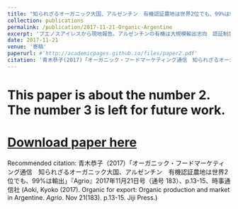 ```yaml
---
title: "知られざるオーガニック大国、アルゼンチン　有機認証農地は世界2位でも、99%は輸出　(Organic for Export : Organic production and market in Argentine"
collection: publications
permalink: /publication/2017-11-21-Organic-Argentine
excerpt: 'ブエノスアイレスから現地報告。アルゼンチンの有機は大規模輸出志向　認証制度も早くから整っていた。生産の状況と、徐々に広がりつつある国内マーケット、生産者による有機SPA（製造小売）型の新しいビジネスモデルで伸びるタジョ・ベルデ。アルゼンチンのオーガニックの現状について、関係者の取材をもとに報告。'
date: 2017-11-21
venue: '寄稿'
paperurl: #'http://academicpages.github.io/files/paper2.pdf'
citation: '青木恭子(2017)「オーガニック・フードマーケティング通信　知られざるオーガニック大国、アルゼンチン　有機認証農地は世界2位でも、99%は輸出」『Agrio』2017年11月21日号（通号 183）、p.13-15. 時事通信社  (Aoki, Kyoko (2017). Organic for export: Organic production and market in Argentine. <i>Agrio</i>. Nov 21(183). p.13-15. Jiji Press.)'
---
```

# This paper is about the number 2. The number 3 is left for future work.

# [Download paper here](http://academicpages.github.io/files/paper2.pdf)

Recommended citation: 青木恭子（2017）「オーガニック・フードマーケティング通信　知られざるオーガニック大国、アルゼンチン　有機認証農地は世界2位でも、99%は輸出」『Agrio』2017年11月21日号（通号 183）、p.13-15、時事通信社 (Aoki, Kyoko (2017). Organic for export: Organic production and market in Argentine. <i>Agrio</i>. Nov 21(183). p.13-15. Jiji Press.)
